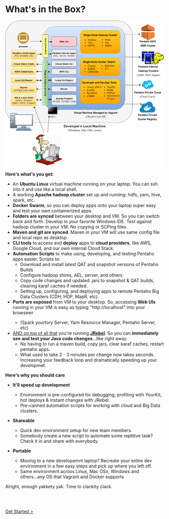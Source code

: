 # What's in the Box?

![Arch Diagram](../pentaho-hadoop-dev-high-level-diagram.png)


**Here's what's you get:**

* An **Ubuntu Linux** virtual machine running on your laptop.  You can ssh into it and use like a local shell.  
* A working **Apache hadoop cluster** set up and running:  hdfs, yarn, hive, spark, etc.
* **Docker Swarm**, so you can deploy apps onto your laptop super easy and test your own containerized apps. 
* **Folders are synced** between your desktop and VM.  So you can switch back and forth.  Develop in your favorite Windows IDE.  Test against hadoop cluster in your VM.  No copying or SCPing files.
* **Maven and git are synced**.  Maven in your VM will use same config file and local repo as desktop. 
* **CLI tools** to access and **deploy** apps to **cloud providers**, like AWS, Google Cloud, and our own internal Cloud Stack.
* **Automation Scripts** to make using, developing, and testing Pentaho apps easier.  Scripts to:
  - Download and install latest QAT and snapshot versions of Pentaho Builds
  - Configure hadoop shims, AEL, server, and others
  - Copy code changes and updated .jars to snapshot & QAT builds, clearing karaf caches if needed.
  - Setting up, configuring, and deploying apps to remote Pentaho Big Data Clusters (CDH, HDP, MapR, etc).
* **Ports are exposed** from VM to your desktop.  So, accessing **Web UIs** running in your VM is easy as typing "http://localhost<port-number>" into your browsewr
  - (Spark yourtory Server, Yarn Resource Manager, Pentaho Server, etc)
* [AND on top of all that](https://www.youtube.com/watch?v=TJoBMayjlUo) you're running **[JRebel](https://zeroturnaround.com/software/jrebel/)**.  So you can **immediately see and test your Java code changes**...like right away.  
  - No having to run a maven build, copy jars, clear karaf caches, restart pentaho apps.  
  - What used to take 2 - 3 minutes per change now takes seconds.  Increasing your feedback loop and dramatically speeding up your developmet.

**Here's why you should care**

* **It'll speed up development**
  - Environment is pre-configured for debugging, profiling with YourKit, hot deploys & instant changes with JRebel.
  - Pre-canned automation scripts for working with cloud and Big Data clusters.

* **Shareable**
  - Quick dev environment setup for new team members. 
  - Somebody create a new script to automate some reptitive task?  Check it in and share with everybody.

* **Portable**
  - Moving to a new developemnt laptop? Recreate your entire dev environment in a few easy steps and pick up where you left off.
  - Same environment across Linux, Mac OSx, Windows and others...any OS that Vagrant and Docker supports


Alright, enough yakkety yak.  Time to clackity clack.  
  
<br>
<br>

[Get Started >](setup/getting-started.md)

